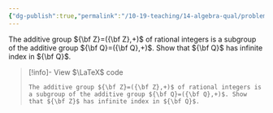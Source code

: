```yaml
---
{"dg-publish":true,"permalink":"/10-19-teaching/14-algebra-qual/problem-from-past-exams/group-theory/the-integers-as-a-subgroup-of-the-rationals/","tags":["group_theory"],"updated":"2025-03-18T10:50:06-07:00"}
---
```


The additive group ${\bf Z}=({\bf Z},+)$ of rational integers is a subgroup of the additive group ${\bf Q}=({\bf Q},+)$. Show that ${\bf Q}$ has infinite index in ${\bf Q}$.

> [!info]- View $\LaTeX$ code
> ```
> The additive group ${\bf Z}=({\bf Z},+)$ of rational integers is a subgroup of the additive group ${\bf Q}=({\bf Q},+)$. Show that ${\bf Z}$ has infinite index in ${\bf Q}$.
> ```